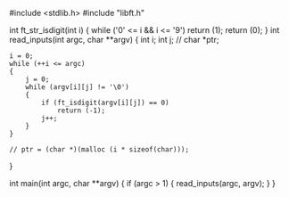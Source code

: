 #include <stdlib.h>
#include "libft.h"

int ft_str_isdigit(int i)
{
	while ('0' <= i && i <= '9')
		return (1);
	return (0);
}
int read_inputs(int argc, char **argv)
{
	int i;
	int j;
	// char *ptr;

	i = 0;
	while (++i <= argc)
	{
		j = 0;
		while (argv[i][j] != '\0')
		{
			if (ft_isdigit(argv[i][j]) == 0)
				return (-1);
			j++;
		}
	}

	// ptr = (char *)(malloc (i * sizeof(char)));
}

int main(int argc, char **argv)
{
	if (argc > 1)
	{
		read_inputs(argc, argv);
	}
}

